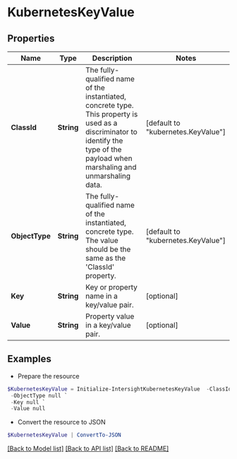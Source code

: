 # KubernetesKeyValue
## Properties

Name | Type | Description | Notes
------------ | ------------- | ------------- | -------------
**ClassId** | **String** | The fully-qualified name of the instantiated, concrete type. This property is used as a discriminator to identify the type of the payload when marshaling and unmarshaling data. | [default to "kubernetes.KeyValue"]
**ObjectType** | **String** | The fully-qualified name of the instantiated, concrete type. The value should be the same as the &#39;ClassId&#39; property. | [default to "kubernetes.KeyValue"]
**Key** | **String** | Key or property name in a key/value pair. | [optional] 
**Value** | **String** | Property value in a key/value pair. | [optional] 

## Examples

- Prepare the resource
```powershell
$KubernetesKeyValue = Initialize-IntersightKubernetesKeyValue  -ClassId null `
 -ObjectType null `
 -Key null `
 -Value null
```

- Convert the resource to JSON
```powershell
$KubernetesKeyValue | ConvertTo-JSON
```

[[Back to Model list]](../README.md#documentation-for-models) [[Back to API list]](../README.md#documentation-for-api-endpoints) [[Back to README]](../README.md)

